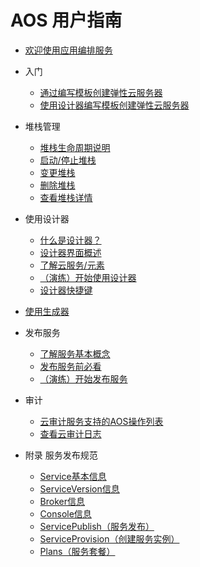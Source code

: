 # AOS 用户指南

-   [欢迎使用应用编排服务](欢迎使用应用编排服务.md)
-   入门
    -   [通过编写模板创建弹性云服务器](通过编写模板创建弹性云服务器.md)
    -   [使用设计器编写模板创建弹性云服务器](使用设计器编写模板创建弹性云服务器.md)

-   堆栈管理
    -   [堆栈生命周期说明](堆栈生命周期说明.md)
    -   [启动/停止堆栈](启动-停止堆栈.md)
    -   [变更堆栈](变更堆栈.md)
    -   [删除堆栈](删除堆栈.md)
    -   [查看堆栈详情](查看堆栈详情.md)

-   使用设计器
    -   [什么是设计器？](什么是设计器.md)
    -   [设计器界面概述](设计器界面概述.md)
    -   [了解云服务/元素](了解云服务-元素.md)
    -   [（演练）开始使用设计器](（演练）开始使用设计器.md)
    -   [设计器快捷键](设计器快捷键.md)

-   [使用生成器](使用生成器.md)
-   发布服务
    -   [了解服务基本概念](了解服务基本概念.md)
    -   [发布服务前必看](发布服务前必看.md)
    -   [（演练）开始发布服务](（演练）开始发布服务.md)

-   审计
    -   [云审计服务支持的AOS操作列表](云审计服务支持的AOS操作列表.md)
    -   [查看云审计日志](查看云审计日志.md)

-   附录 服务发布规范
    -   [Service基本信息](Service基本信息.md)
    -   [ServiceVersion信息](ServiceVersion信息.md)
    -   [Broker信息](Broker信息.md)
    -   [Console信息](Console信息.md)
    -   [ServicePublish（服务发布）](ServicePublish（服务发布）.md)
    -   [ServiceProvision（创建服务实例）](ServiceProvision（创建服务实例）.md)
    -   [Plans（服务套餐）](Plans（服务套餐）.md)


